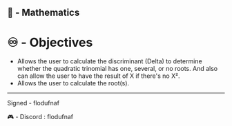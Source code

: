 ## 🧮 - Mathematics

# ♾️ - Objectives

- Allows the user to calculate the discriminant (Delta) to determine whether the quadratic trinomial has one, several, or no roots. And also can allow the user to have the result of X if there's no X².
- Allows the user to calculate the root(s).
---

Signed - flodufnaf

🎮 - Discord : flodufnaf

